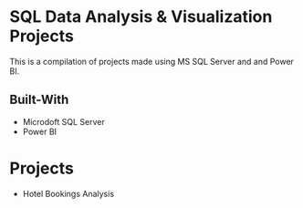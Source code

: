 # SQL Data Analysis & Visualization Projects
This is a compilation of projects made using MS SQL Server and and Power BI.
## Built-With
- Microdoft SQL Server
- Power BI

# Projects
* Hotel Bookings Analysis
